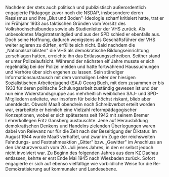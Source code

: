 Nachdem der stets auch politisch und publizistisch außerordentlich
engagierte Pädagoge zuvor noch die NSDAP, insbesondere deren Rassismus
und ihre „Blut und Boden"-Ideologie scharf kritisiert hatte, trat er im
Frühjahr 1933 aus taktischen Gründen vom Vorsitz des
Volkshochschulbundes sowie als Studienleiter der VHS zurück. Als
unbesoldetes Magistratsmitglied und aus der SPD schied er ebenfalls aus.
Doch seine Hoffnung, dadurch wenigstens als Geschäftsführer der VHS
weiter agieren zu dürfen, erfüllte sich nicht. Bald nachdem die
„Nationalsozialisten" die VHS als demokratische Bildungseinrichtung
zerschlagen hatten, erreichte ihn das Entlassungsschreiben. Seither
stand er unter Polizeiaufsicht. Während der nächsten elf Jahre musste er
sich regelmäßig bei der Polizei melden und hatte fortwährend
Haussuchungen und Verhöre über sich ergehen zu lassen. Sein ständiger
Informationsaustausch mit dem vormaligen Leiter der hiesigen
Sozialistischen Arbeiterjugend (SAJ) Georg Buch, mit dem zusammen er bis
1933 für deren politische Schulungsarbeit zuständig gewesen ist und der
nun eine Widerstandsgruppe aus mehrheitlich weiblichen SAJ- und
SPD-Mitgliedern anleitete, war insofern für beide höchst riskant, blieb
aber unentdeckt. Obwohl Maaß obendrein noch Schreibverbot erteilt worden
war, erarbeitete er heimlich eine Vielzahl reformpädagogischer
Konzeptionen, wobei er sich spätestens seit 1942 mit seinem Bremer
Lehrerkollegen Fritz Gansberg austauschte. Jene auf Herausbildung
demokratischen Denkens und Handelns zielenden Überlegungen waren dabei
von Relevanz nur für die Zeit nach der Beseitigung der Diktatur. Im
August 1944 wurde Maaß verhaftet, und zwar im Zuge der reichsweiten
Fahndungs- und Festnahmeaktion „Gitter" bzw. „Gewitter" im Anschluss an
den Umsturzversuch vom 20. Juli jenes Jahres, in den er selbst jedoch
nicht involviert war. Zu Beginn des folgenden Jahres aus dem KZ Dachau
entlassen, kehrte er erst Ende Mai 1945 nach Wiesbaden zurück. Sofort
engagierte er sich auf ebenso vielfältige wie vorbildliche Weise für die
Re-Demokratisierung auf kommunaler und Landesebene.
